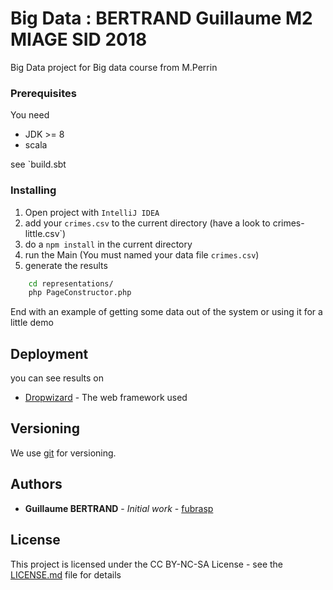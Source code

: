 # Big Data : BERTRAND Guillaume M2 MIAGE SID 2018

Big Data project for Big data course from M.Perrin

### Prerequisites

You need 

* JDK >= 8
* scala

see `build.sbt

### Installing

1. Open project with `IntelliJ IDEA`
2. add your `crimes.csv` to the current directory (have a look to crimes-little.csv`)
3. do a `npm install` in the current directory
4. run the Main (You must named your data file `crimes.csv`)
5. generate the results

```bash
    cd representations/
    php PageConstructor.php 
```

End with an example of getting some data out of the system or using it for a little demo


## Deployment

you can see results on 
* [Dropwizard](http://www.dropwizard.io/1.0.2/docs/) - The web framework used

## Versioning

We use [git](https://git-scm.com/) for versioning. 

## Authors

* **Guillaume BERTRAND** - *Initial work* - [fubrasp](https://github.com/fubrasp)

## License

This project is licensed under the CC BY-NC-SA License - see the [LICENSE.md](LICENSE.md) file for details

